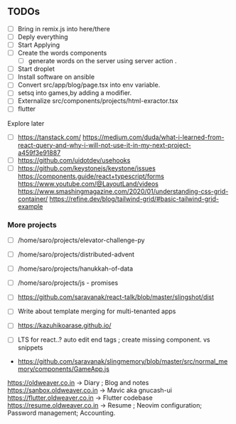 ## TODOs

- [ ] Bring in remix.js into here/there
- [ ] Deply everything
- [ ] Start Applying
- [ ] Create the words components
   - [ ] generate words on the server using server action .

- [ ] Start droplet 
- [ ] Install software on ansible
- [ ] Convert src/app/blog/page.tsx into env variable.
- [ ] setsq into games,by adding a modifier. 
- [ ]  Externalize src/components/projects/html-exractor.tsx
- [ ] flutter

Explore later 
- [ ] https://tanstack.com/
      https://medium.com/duda/what-i-learned-from-react-query-and-why-i-will-not-use-it-in-my-next-project-a459f3e91887
- [ ] https://github.com/uidotdev/usehooks
- [ ] https://github.com/keystonejs/keystone/issues
   https://components.guide/react+typescript/forms
https://www.youtube.com/@LayoutLand/videos
https://www.smashingmagazine.com/2020/01/understanding-css-grid-container/
https://refine.dev/blog/tailwind-grid/#basic-tailwind-grid-example

### More projects

 - [ ] /home/saro/projects/elevator-challenge-py
 - [ ] /home/saro/projects/distributed-advent
 - [ ] /home/saro/projects/hanukkah-of-data
 - [ ] /home/saro/projects/js - promises
 - [ ] https://github.com/saravanak/react-talk/blob/master/slingshot/dist
 - [ ] Write about template merging for multi-tenanted apps 
 - [ ] https://kazuhikoarase.github.io/
 - [ ]  LTS for react..?  auto edit end tags ; create missing component. vs snippets


- https://github.com/saravanak/slingmemory/blob/master/src/normal_memory/components/GameApp.js



https://oldweaver.co.in -> Diary ; Blog and notes
https://sanbox.oldweaver.co.in -> Mavic aka gnucash-ui
https://flutter.oldweaver.co.in -> Flutter codebase 
https://resume.oldweaver.co.in -> Resume ; Neovim configuration; Password management; Accounting.